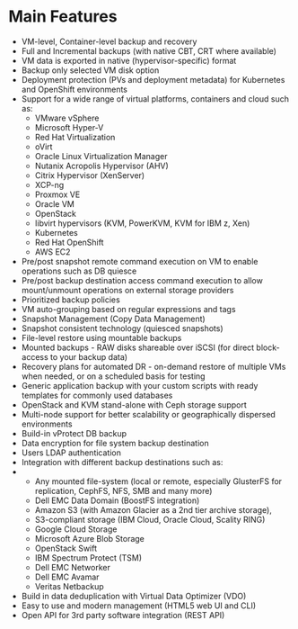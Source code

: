 # Main Features

* VM-level, Container-level backup and recovery
* Full and Incremental backups \(with native CBT, CRT where available\) 
* VM data is exported in native \(hypervisor-specific\) format
* Backup only selected VM disk option
* Deployment protection \(PVs and deployment metadata\) for Kubernetes and OpenShift environments
* Support for a wide range of virtual platforms, containers and cloud such as:
  * VMware vSphere
  * Microsoft Hyper-V
  * Red Hat Virtualization 
  * oVirt 
  * Oracle Linux Virtualization Manager
  * Nutanix Acropolis Hypervisor \(AHV\)
  * Citrix Hypervisor \(XenServer\) 
  * XCP-ng
  * Proxmox VE
  * Oracle VM
  * OpenStack
  * libvirt hypervisors \(KVM, PowerKVM, KVM for IBM z, Xen\)
  * Kubernetes
  * Red Hat OpenShift 
  * AWS EC2 
* Pre/post snapshot remote command execution on VM to enable operations such as DB quiesce
* Pre/post backup destination access command execution to allow mount/unmount operations on external storage providers
* Prioritized backup policies 
* VM auto-grouping based on regular expressions and tags
* Snapshot Management \(Copy Data Management\) 
* Snapshot consistent technology \(quiesced snapshots\)
* File-level restore using mountable backups 
* Mounted backups - RAW disks shareable over iSCSI \(for direct block-access to your backup data\)
* Recovery plans for automated DR - on-demand restore of multiple VMs when needed, or on a scheduled basis for testing
* Generic application backup with your custom scripts with ready templates for commonly used databases
* OpenStack and KVM stand-alone with Ceph storage support
* Multi-node support for better scalability or geographically dispersed environments
* Build-in vProtect DB backup
* Data encryption for file system backup destination
* Users LDAP authentication 
* Integration with different backup destinations such as: 
* * Any mounted file-system \(local or remote, especially GlusterFS for replication, CephFS, NFS, SMB and many more\) 
  * Dell EMC Data Domain \(BoostFS integration\)
  * Amazon S3 \(with Amazon Glacier as a 2nd tier archive storage\), 
  * S3-compliant storage \(IBM Cloud, Oracle Cloud, Scality RING\)
  * Google Cloud Storage
  * Microsoft Azure Blob Storage
  * OpenStack Swift 
  * IBM Spectrum Protect \(TSM\)
  * Dell EMC Networker
  * Dell EMC Avamar
  * Veritas Netbackup
* Build in data deduplication with Virtual Data Optimizer \(VDO\)
* Easy to use and modern management \(HTML5 web UI and CLI\)
* Open API for 3rd party software integration \(REST API\)

